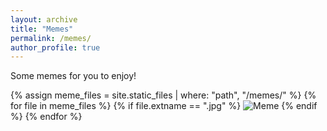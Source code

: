 ```yaml
---
layout: archive
title: "Memes"
permalink: /memes/
author_profile: true
---
```


Some memes for you to enjoy!

<div class="memes-container">
  <div class="memes">
    {% assign meme_files = site.static_files | where: "path", "/memes/" %}
    {% for file in meme_files %}
      {% if file.extname == ".jpg" %}
        <img src="{{ file.path | relative_url }}" alt="Meme">
      {% endif %}
    {% endfor %}
  </div>
</div>